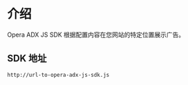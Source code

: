 # 介绍

Opera ADX JS SDK 根据配置内容在您网站的特定位置展示广告。

## SDK 地址

``` text
http://url-to-opera-adx-js-sdk.js
```
